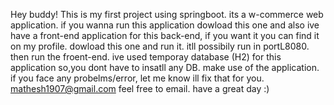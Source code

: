 Hey buddy!
This is my first project using springboot. its a w-commerce web application.
if you wanna run this application dowload this one and also ive have a front-end application for this back-end, if you want it you can find it on my profile.
dowload this one and run it. itll possibily run in portL8080. then run the froent-end. ive used temporay database (H2) for this application so,you dont have to insatll any DB.
make use of the application. if you face any probelms/error, let me know ill fix that for you. mathesh1907@gmail.com feel free to email. 
have a great day :)
